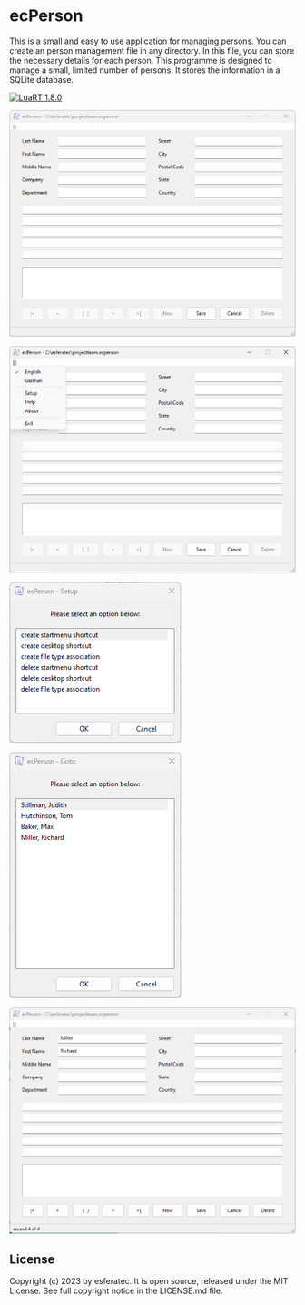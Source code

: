# ecPerson

This is a small and easy to use application for managing persons.
You can create an person management file in any directory. In this file, you can store the necessary details for each person.
This programme is designed to manage a small, limited number of persons.
It stores the information in a SQLite database.

[![LuaRT 1.8.0](https://badgen.net/badge/LuaRT/1.8.0/blue)](https://github.com/samyeyo/LuaRT)

![Screenshot](README01.png)

![Screenshot](README02.png)

![Screenshot](README03.png)

![Screenshot](README04.png)

![Screenshot](README05.png)

## License

Copyright (c) 2023 by esferatec.
It is open source, released under the MIT License.
See full copyright notice in the LICENSE.md file.
